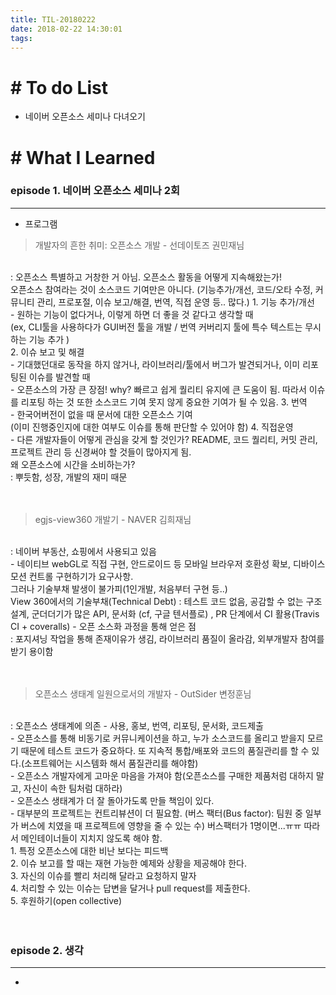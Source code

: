 ```yaml
---
title: TIL-20180222
date: 2018-02-22 14:30:01
tags: 
---
```


# # To do List

- 네이버 오픈소스 세미나 다녀오기


# # What I Learned

### episode 1. 네이버 오픈소스 세미나 2회

---

- 프로그램

> 개발자의 흔한 취미: 오픈소스 개발 - 선데이토즈 권민재님
<br  />
: 오픈소스 특별하고 거창한 거 아님. 오픈소스 활동을 어떻게 지속해왔는가!<br  />
오픈소스 참여라는 것이 소스코드 기여만은 아니다. (기능추가/개선, 코드/오타 수정, 커뮤니티 관리, 프로포절, 이슈 보고/해결, 번역, 직접 운영 등.. 많다.)
1. 기능 추가/개선<br  />
- 원하는 기능이 없다거나, 이렇게 하면 더 좋을 것 같다고 생각할 때 <br  />(ex, CLI툴을 사용하다가 GUI버전 툴을 개발 / 번역 커버리지 툴에 특수 텍스트는 무시하는 기능 추가 )<br  />
2. 이슈 보고 및 해결<br  />
- 기대했던대로 동작을 하지 않거나, 라이브러리/툴에서 버그가 발견되거나, 이미 리포팅된 이슈를 발견할 때<br  />
- 오픈소스의 가장 큰 장점! why? 빠르고 쉽게 퀄리티 유지에 큰 도움이 됨. 따라서 이슈를 리포팅 하는 것 또한 소스코드 기여 못지 않게 중요한 기여가 될 수 있음.
3. 번역<br  />
- 한국어버전이 없을 때 문서에 대한 오픈소스 기여<br  />(이미 진행중인지에 대한 여부도 이슈를 통해 판단할 수 있어야 함)
4. 직접운영<br  />
- 다른 개발자들이 어떻게 관심을 갖게 할 것인가? README, 코드 퀄리티, 커밋 관리, 프로젝트 관리 등 신경써야 할 것들이 많아지게 됨.
<br  />
왜 오픈소스에 시간을 소비하는가?<br  />
: 뿌듯함, 성장, 개발의 재미 때문
<br  /><br  /><br  />

> egjs-view360 개발기 - NAVER 김희재님
<br  />
: 네이버 부동산, 쇼핑에서 사용되고 있음<br  />
- 네이티브 webGL로 직접 구현, 안드로이드 등 모바일 브라우저 호환성 확보, 디바이스 모션 컨트롤 구현하기가 요구사항.<br  />
그러나 기술부채 발생이 불가피(1인개발, 처음부터 구현 등..)<br  />
View 360에서의 기술부채(Technical Debt) : 테스트 코드 없음, 공감할 수 없는 구조설계, 군더더기가 많은 API, 문서화 (cf, 구글 텐서플로)
, PR 단계에서 CI 활용(Travis CI + coveralls)
- 오픈 소스화 과정을 통해 얻은 점<br  />
: 포지셔닝 작업을 통해 존재이유가 생김, 라이브러리 품질이 올라감, 외부개발자 참여를 받기 용이함
<br  /><br  /><br  />

> 오픈소스 생태계 일원으로서의 개발자 - OutSider 변정훈님
<br  />
: 오픈소스 생태계에 의존 - 사용, 홍보, 번역, 리포팅, 문서화, 코드제출<br  />
- 오픈소스를 통해 비동기로 커뮤니케이션을 하고, 누가 소스코드를 올리고 받을지 모르기 때문에 테스트 코드가 중요하다. 또 지속적 통합/배포와 코드의 품질관리를 할 수 있다.(소프트웨어는 시스템화 해서 품질관리를 해야함)<br  />
- 오픈소스 개발자에게 고마운 마음을 가져야 함(오픈소스를 구매한 제품처럼 대하지 말고, 자신이 속한 팀처럼 대하라)<br  />
- 오픈소스 생태계가 더 잘 돌아가도록 만들 책임이 있다.<br  />
- 대부분의 프로젝트는 컨트리뷰션이 더 필요함. (버스 팩터(Bus factor): 팀원 중 일부가 버스에 치였을 때 프로젝트에 영향을 줄 수 있는 수) 버스팩터가 1명이면...ㅠㅠ 따라서 메인테이너들이 지치지 않도록 해야 함.<br  />
1. 특정 오픈소스에 대한 비난 보다는 피드백<br  />
2. 이슈 보고를 할 때는 재현 가능한 예제와 상황을 제공해야 한다.<br  />
3. 자신의 이슈를 빨리 처리해 달라고 요청하지 말자<br  />
4. 처리할 수 있는 이슈는 답변을 달거나 pull request를 제출한다.<br  />
5. 후원하기(open collective)<br  />
<br  /><br  />


  
### episode 2. 생각
  
---

-

